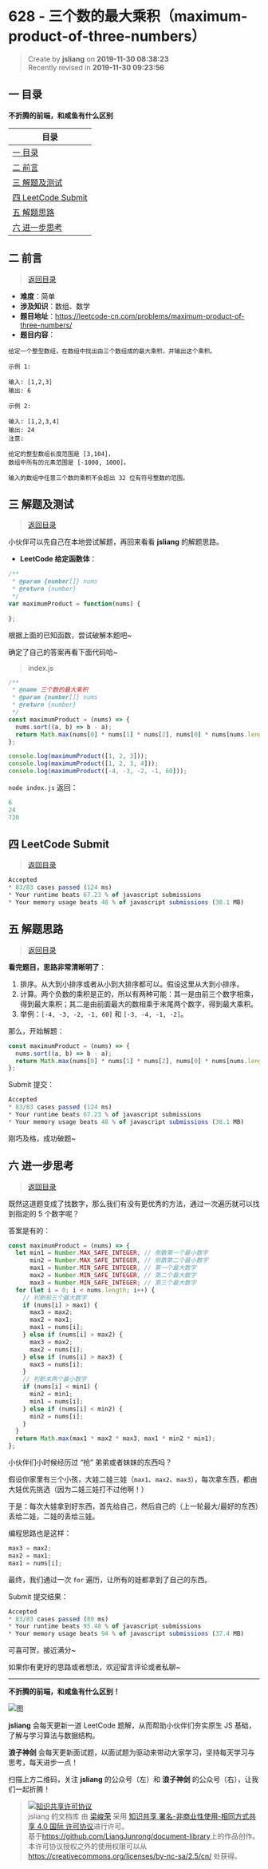 628 - 三个数的最大乘积（maximum-product-of-three-numbers）
===

> Create by **jsliang** on **2019-11-30 08:38:23**  
> Recently revised in **2019-11-30 09:23:56**

## <a name="chapter-one" id="chapter-one"></a>一 目录

**不折腾的前端，和咸鱼有什么区别**

| 目录 |
| --- | 
| [一 目录](#chapter-one) | 
| <a name="catalog-chapter-two" id="catalog-chapter-two"></a>[二 前言](#chapter-two) |
| <a name="catalog-chapter-three" id="catalog-chapter-three"></a>[三 解题及测试](#chapter-three) |
| <a name="catalog-chapter-four" id="catalog-chapter-four"></a>[四 LeetCode Submit](#chapter-four) |
| <a name="catalog-chapter-five" id="catalog-chapter-five"></a>[五 解题思路](#chapter-five) |
| <a name="catalog-chapter-six" id="catalog-chapter-six"></a>[六 进一步思考](#chapter-six) |

## <a name="chapter-two" id="chapter-two"></a>二 前言

> [返回目录](#chapter-one)

* **难度**：简单
* **涉及知识**：数组、数学
* **题目地址**：https://leetcode-cn.com/problems/maximum-product-of-three-numbers/
* **题目内容**：

```
给定一个整型数组，在数组中找出由三个数组成的最大乘积，并输出这个乘积。

示例 1:

输入: [1,2,3]
输出: 6

示例 2:

输入: [1,2,3,4]
输出: 24
注意:

给定的整型数组长度范围是 [3,104]，
数组中所有的元素范围是 [-1000, 1000]。

输入的数组中任意三个数的乘积不会超出 32 位有符号整数的范围。
```

## <a name="chapter-three" id="chapter-three"></a>三 解题及测试

> [返回目录](#chapter-one)

小伙伴可以先自己在本地尝试解题，再回来看看 **jsliang** 的解题思路。

* **LeetCode 给定函数体**：

```js
/**
 * @param {number[]} nums
 * @return {number}
 */
var maximumProduct = function(nums) {
  
};
```

根据上面的已知函数，尝试破解本题吧~

确定了自己的答案再看下面代码哈~

> index.js

```js
/**
 * @name 三个数的最大乘积
 * @param {number[]} nums
 * @return {number}
 */
const maximumProduct = (nums) => {
  nums.sort((a, b) => b - a);
  return Math.max(nums[0] * nums[1] * nums[2], nums[0] * nums[nums.length - 1] * nums[nums.length - 2]);
};

console.log(maximumProduct([1, 2, 3]));
console.log(maximumProduct([1, 2, 3, 4]));
console.log(maximumProduct([-4, -3, -2, -1, 60]));
```

`node index.js` 返回：

```js
6
24
720
```

## <a name="chapter-four" id="chapter-four"></a>四 LeetCode Submit

> [返回目录](#chapter-one)

```js
Accepted
* 83/83 cases passed (124 ms)
* Your runtime beats 67.23 % of javascript submissions
* Your memory usage beats 48 % of javascript submissions (38.1 MB)
```

## <a name="chapter-five" id="chapter-five"></a>五 解题思路

> [返回目录](#chapter-one)

**看完题目，思路非常清晰明了**：

1. 排序。从大到小排序或者从小到大排序都可以。假设这里从大到小排序。
2. 计算。两个负数的乘积是正的，所以有两种可能：其一是由前三个数字相乘，得到最大乘积；其二是由前面最大的数相乘于末尾两个数字，得到最大乘积。
3. 举例：`[-4, -3, -2, -1, 60]` 和 `[-3, -4, -1, -2]`。

那么，开始解题：

```js
const maximumProduct = (nums) => {
  nums.sort((a, b) => b - a);
  return Math.max(nums[0] * nums[1] * nums[2], nums[0] * nums[nums.length - 1] * nums[nums.length - 2]);
};
```

Submit 提交：

```js
Accepted
* 83/83 cases passed (124 ms)
* Your runtime beats 67.23 % of javascript submissions
* Your memory usage beats 48 % of javascript submissions (38.1 MB)
```

刚巧及格，成功破题~

## <a name="chapter-six" id="chapter-six"></a>六 进一步思考

> [返回目录](#chapter-one)

既然这道题变成了找数字，那么我们有没有更优秀的方法，通过一次遍历就可以找到指定的 5 个数字呢？

答案是有的：

```js
const maximumProduct = (nums) => {
  let min1 = Number.MAX_SAFE_INTEGER, // 倒数第一个最小数字
      min2 = Number.MAX_SAFE_INTEGER, // 倒数第二个最小数字
      max1 = Number.MIN_SAFE_INTEGER, // 第一个最大数字
      max2 = Number.MIN_SAFE_INTEGER, // 第二个最大数字
      max3 = Number.MIN_SAFE_INTEGER; // 第三个最大数字
  for (let i = 0; i < nums.length; i++) {
    // 判断前三个最大数字
    if (nums[i] > max1) {
      max3 = max2;
      max2 = max1;
      max1 = nums[i];
    } else if (nums[i] > max2) {
      max3 = max2;
      max2 = nums[i];
    } else if (nums[i] > max3) {
      max3 = nums[i];
    }
    // 判断末两个最小数字
    if (nums[i] < min1) {
      min2 = min1;
      min1 = nums[i];
    } else if (nums[i] < min2) {
      min2 = nums[i];
    }
  }
  return Math.max(max1 * max2 * max3, max1 * min2 * min1);
};
```

小伙伴们小时候经历过 “抢” 弟弟或者妹妹的东西吗？

假设你家里有三个小孩，大娃二娃三娃（`max1`、`max2`、`max3`），每次拿东西，都由大娃优先挑选（因为二娃三娃打不过他啊！）

于是：每次大娃拿到好东西，首先给自己，然后自己的（上一轮最大/最好的东西）丢给二娃，二娃的丢给三娃。

编程思路也是这样：

```js
max3 = max2;
max2 = max1;
max1 = nums[i];
```

最终，我们通过一次 `for` 遍历，让所有的娃都拿到了自己的东西。

Submit 提交结果：

```js
Accepted
* 83/83 cases passed (80 ms)
* Your runtime beats 95.48 % of javascript submissions
* Your memory usage beats 94 % of javascript submissions (37.4 MB)
```

可喜可贺，接近满分~

如果你有更好的思路或者想法，欢迎留言评论或者私聊~

---

**不折腾的前端，和咸鱼有什么区别！**

![图](../../../public-repertory/img/z-index-small.png)

**jsliang** 会每天更新一道 LeetCode 题解，从而帮助小伙伴们夯实原生 JS 基础，了解与学习算法与数据结构。

**浪子神剑** 会每天更新面试题，以面试题为驱动来带动大家学习，坚持每天学习与思考，每天进步一点！

扫描上方二维码，关注 **jsliang** 的公众号（左）和 **浪子神剑** 的公众号（右），让我们一起折腾！

> <a rel="license" href="http://creativecommons.org/licenses/by-nc-sa/4.0/"><img alt="知识共享许可协议" style="border-width:0" src="https://i.creativecommons.org/l/by-nc-sa/4.0/88x31.png" /></a><br /><span xmlns:dct="http://purl.org/dc/terms/" property="dct:title">jsliang 的文档库</span> 由 <a xmlns:cc="http://creativecommons.org/ns#" href="https://github.com/LiangJunrong/document-library" property="cc:attributionName" rel="cc:attributionURL">梁峻荣</a> 采用 <a rel="license" href="http://creativecommons.org/licenses/by-nc-sa/4.0/">知识共享 署名-非商业性使用-相同方式共享 4.0 国际 许可协议</a>进行许可。<br />基于<a xmlns:dct="http://purl.org/dc/terms/" href="https://github.com/LiangJunrong/document-library" rel="dct:source">https://github.com/LiangJunrong/document-library</a>上的作品创作。<br />本许可协议授权之外的使用权限可以从 <a xmlns:cc="http://creativecommons.org/ns#" href="https://creativecommons.org/licenses/by-nc-sa/2.5/cn/" rel="cc:morePermissions">https://creativecommons.org/licenses/by-nc-sa/2.5/cn/</a> 处获得。